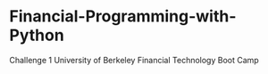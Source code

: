 # Financial-Programming-with-Python
Challenge 1 University of Berkeley Financial Technology Boot Camp 
